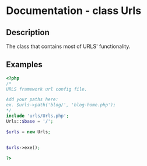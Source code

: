 # Documentation - class Urls
## Description
The class that contains most of URLS' functionality.

## Examples
```PHP
<?php
/*
URLS framework url config file.

Add your paths here:
ex. $urls->path('blog/', 'blog-home.php');
*/
include 'urls/Urls.php';
Urls::$base = '/';

$urls = new Urls;


$urls->exe();

?>
```

